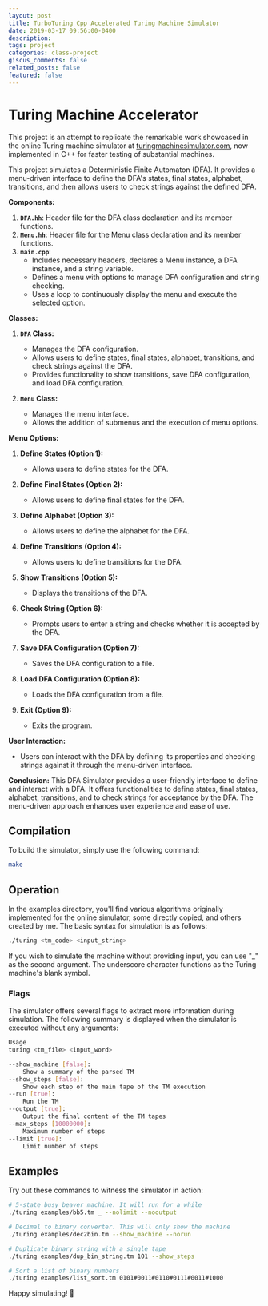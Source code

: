 ```yaml
---
layout: post
title: TurboTuring Cpp Accelerated Turing Machine Simulator 
date: 2019-03-17 09:56:00-0400
description: 
tags: project
categories: class-project
giscus_comments: false
related_posts: false
featured: false
---
```


# Turing Machine Accelerator

This project is an attempt to replicate the remarkable work showcased in the online Turing machine simulator at [turingmachinesimulator.com](http://turingmachinesimulator.com), now implemented in C++ for faster testing of substantial machines. 

This project simulates a Deterministic Finite Automaton (DFA). It provides a menu-driven interface to define the DFA's states, final states, alphabet, transitions, and then allows users to check strings against the defined DFA.

**Components:**
1. **`DFA.hh`**: Header file for the DFA class declaration and its member functions.
2. **`Menu.hh`**: Header file for the Menu class declaration and its member functions.
3. **`main.cpp`**:
   - Includes necessary headers, declares a Menu instance, a DFA instance, and a string variable.
   - Defines a menu with options to manage DFA configuration and string checking.
   - Uses a loop to continuously display the menu and execute the selected option.

**Classes:**
1. **`DFA` Class:**
   - Manages the DFA configuration.
   - Allows users to define states, final states, alphabet, transitions, and check strings against the DFA.
   - Provides functionality to show transitions, save DFA configuration, and load DFA configuration.

2. **`Menu` Class:**
   - Manages the menu interface.
   - Allows the addition of submenus and the execution of menu options.

**Menu Options:**
1. **Define States (Option 1):**
   - Allows users to define states for the DFA.

2. **Define Final States (Option 2):**
   - Allows users to define final states for the DFA.

3. **Define Alphabet (Option 3):**
   - Allows users to define the alphabet for the DFA.

4. **Define Transitions (Option 4):**
   - Allows users to define transitions for the DFA.

5. **Show Transitions (Option 5):**
   - Displays the transitions of the DFA.

6. **Check String (Option 6):**
   - Prompts users to enter a string and checks whether it is accepted by the DFA.

7. **Save DFA Configuration (Option 7):**
   - Saves the DFA configuration to a file.

8. **Load DFA Configuration (Option 8):**
   - Loads the DFA configuration from a file.

9. **Exit (Option 9):**
   - Exits the program.

**User Interaction:**
- Users can interact with the DFA by defining its properties and checking strings against it through the menu-driven interface.

**Conclusion:**
This DFA Simulator provides a user-friendly interface to define and interact with a DFA. It offers functionalities to define states, final states, alphabet, transitions, and to check strings for acceptance by the DFA. The menu-driven approach enhances user experience and ease of use.

## Compilation
To build the simulator, simply use the following command:

```bash
make
```


## Operation
In the examples directory, you'll find various algorithms originally implemented for the online simulator, some directly copied, and others created by me. The basic syntax for simulation is as follows:

```bash
./turing <tm_code> <input_string>
```

If you wish to simulate the machine without providing input, you can use "_" as the second argument. The underscore character functions as the Turing machine's blank symbol.

### Flags
The simulator offers several flags to extract more information during simulation. The following summary is displayed when the simulator is executed without any arguments:

```bash
Usage
turing <tm_file> <input_word>

--show_machine [false]:
    Show a summary of the parsed TM
--show_steps [false]:
    Show each step of the main tape of the TM execution
--run [true]:
    Run the TM
--output [true]:
    Output the final content of the TM tapes
--max_steps [10000000]:
    Maximum number of steps
--limit [true]:
    Limit number of steps
```

## Examples
Try out these commands to witness the simulator in action:

```bash
# 5-state busy beaver machine. It will run for a while
./turing examples/bb5.tm _ --nolimit --nooutput

# Decimal to binary converter. This will only show the machine
./turing examples/dec2bin.tm --show_machine --norun

# Duplicate binary string with a single tape
./turing examples/dup_bin_string.tm 101 --show_steps

# Sort a list of binary numbers
./turing examples/list_sort.tm 0101#0011#0110#0111#0011#1000
```

Happy simulating! 🚀